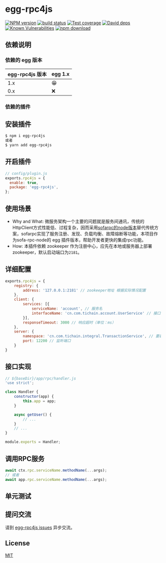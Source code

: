 # egg-rpc4js

[![NPM version][npm-image]][npm-url]
[![build status][travis-image]][travis-url]
[![Test coverage][codecov-image]][codecov-url]
[![David deps][david-image]][david-url]
[![Known Vulnerabilities][snyk-image]][snyk-url]
[![npm download][download-image]][download-url]

[npm-image]: https://img.shields.io/npm/v/egg-rpc4js.svg?style=flat-square
[npm-url]: https://npmjs.org/package/egg-rpc4js
[travis-image]: https://img.shields.io/travis/eggjs/egg-rpc4js.svg?style=flat-square
[travis-url]: https://travis-ci.org/eggjs/egg-rpc4js
[codecov-image]: https://img.shields.io/codecov/c/github/eggjs/egg-rpc4js.svg?style=flat-square
[codecov-url]: https://codecov.io/github/eggjs/egg-rpc4js?branch=master
[david-image]: https://img.shields.io/david/eggjs/egg-rpc4js.svg?style=flat-square
[david-url]: https://david-dm.org/eggjs/egg-rpc4js
[snyk-image]: https://snyk.io/test/npm/egg-rpc4js/badge.svg?style=flat-square
[snyk-url]: https://snyk.io/test/npm/egg-rpc4js
[download-image]: https://img.shields.io/npm/dm/egg-rpc4js.svg?style=flat-square
[download-url]: https://npmjs.org/package/egg-rpc4js

<!--
Description here.
-->

## 依赖说明

### 依赖的 egg 版本

egg-rpc4js 版本 | egg 1.x
--- | ---
1.x | 😁
0.x | ❌

### 依赖的插件
<!--

如果有依赖其它插件，请在这里特别说明。如

- security
- multipart

-->

## 安装插件

```bash
$ npm i egg-rpc4js
或者
$ yarn add egg-rpc4js
```

## 开启插件

```js
// config/plugin.js
exports.rpc4js = {
  enable: true,
  package: 'egg-rpc4js',
};
```

## 使用场景

- Why and What: 微服务架构一个主要的问题就是服务间通讯，传统的HttpClient方式性能低、过程复杂，因而采用[sofarpc的node版本](https://github.com/sofastack/sofa-rpc-node)替代传统方案，sofarpc实现了服务注册、发现、负载均衡、故障熔断等功能，本项目作为sofa-rpc-node的 egg 插件版本，帮助开发者更快的集成rpc功能。
- How: 本插件依赖 zookeeper 作为注册中心，应先在本地或服务器上部署 zookeeper，默认启动端口为`2181`。

## 详细配置

```js
exports.rpc4js = {
    registry: {
        address: '127.0.0.1:2181' // zookeeper地址 根据实际情况配置
    },
    client: {
        services: [{
            serviceName: 'account', // 服务名
            interfaceName: 'cn.com.tichain.account.UserService' // 接口名
        }],
        responseTimeout: 3000 // 响应超时（单位：ms）
    },
    server: {
        namespace: 'cn.com.tichain.integral.TransactionService', // 要暴露出去的接口名
        port: 12200 // 监听端口
    }
}
```

## 接口实现

```js
// ${baseDir}/app/rpc/handler.js
'use strict';

class Handler {
    constructor(app) {
        this.app = app;
    }

    async getUser() {
        // ...
    }
    // ...
}

module.exports = Handler;
```

## 调用RPC服务

```js
await ctx.rpc.serviceName.methodName(...args);
// 或者
await app.rpc.serviceName.methodName(...args);
```

## 单元测试

<!-- 描述如何在单元测试中使用此插件，例如 schedule 如何触发。无则省略。-->

## 提问交流

请到 [egg-rpc4js issues](https://github.com/iamljw/egg-rpc4js/issues) 异步交流。

## License

[MIT](LICENSE)
